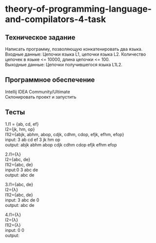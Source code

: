 # theory-of-programming-language-and-compilators-4-task
## Техническое задание
Написать программу, позволяющую конкатенировать два языка.\
Входные данные: Цепочки языка L1, цепочки языка L2. Количество цепочек в языке <= 10000, длина цепочки <= 100.\
Выходные данные: Цепочки получившегося языка L1L2.
## Программное обеспечение
Intellij IDEA Community/Ultimate\
Склонировать проект и запустить
## Тесты
1.l1 = {ab, cd, ef}\
  l2={jk, hm, op}\
  l1l2={abjk, abhm, abop, cdjk, cdhm, cdop, efjk, efhm, efop}\
  input: 3 ab cd ef 3 jk hm op\
  output: abjk abhm abop cdjk cdhm cdop efjk efhm efop  

2.l1={λ}\
  l2={abc, de}\
  l1l2={abc, de}\
  input:0 3 abc de\
  output: abc de
  
3.l1={abc, de}\
  l2={λ}\
  l1l2={abc, de}\
  input: 3 abc de 0\
  output: abc de
  
4.l1={λ}\
  l2={λ}\
  l1l2={λ}\
  input: 0 0\
  output:
